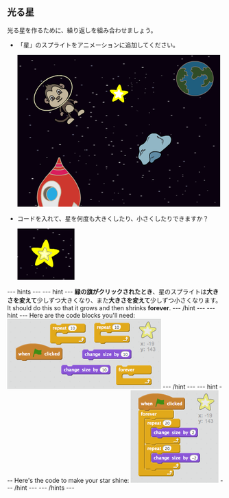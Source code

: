 ## 光る星

光る星を作るために、繰り返しを組み合わせましょう。

+ 「星」のスプライトをアニメーションに追加してください。
    
    ![Adding a star sprite](images/space-star-sprite.png)

+ コードを入れて、星を何度も大きくしたり、小さくしたりできますか？
    
    ![Testing a shining star](images/space-star-test.png)

\--- hints \--- \--- hint \--- **緑の旗がクリックされたとき**、星のスプライトは**大きさを変えて**少しずつ大きくなり、また**大きさを変えて**少しずつ小さくなります。 It should do this so that it grows and then shrinks **forever**. \--- /hint \--- \--- hint \--- Here are the code blocks you'll need: ![Blocks for a shining star](images/space-star-blocks.png) \--- /hint \--- \--- hint \--- Here's the code to make your star shine: ![Code for a shining star](images/space-star-code.png) \--- /hint \--- \--- /hints \---